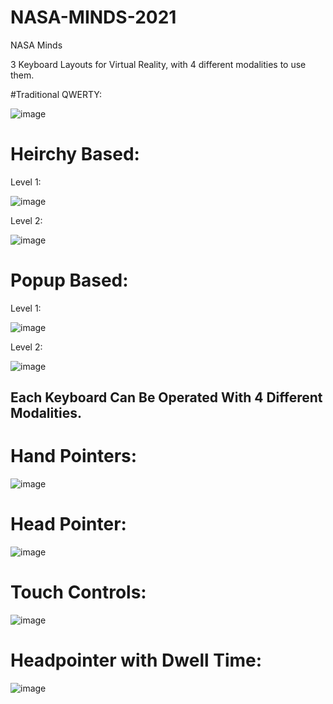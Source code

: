 # NASA-MINDS-2021
 NASA Minds


3 Keyboard Layouts for Virtual Reality, with 4 different modalities to use them. 

#Traditional QWERTY: 

![image](https://user-images.githubusercontent.com/60721681/155184118-48128485-e836-4075-8aca-c3a3b2c1df4d.png)



# Heirchy Based:

  Level 1:

![image](https://user-images.githubusercontent.com/60721681/155184541-cff3d7b9-6199-4f54-aec8-9ee74e4fb943.png)


  Level 2:
  
![image](https://user-images.githubusercontent.com/60721681/155184693-de6baaf2-c3a4-4a85-87bf-a96f82114aa3.png)




# Popup Based: 

  Level 1:
  
![image](https://user-images.githubusercontent.com/60721681/155185080-8701c703-5d93-4c74-abcb-e1188210a876.png)


  Level 2:
  
![image](https://user-images.githubusercontent.com/60721681/155185142-27783459-1a0e-4163-a9b3-9e4cc862f653.png)





## Each Keyboard Can Be Operated With 4 Different Modalities. 


# Hand Pointers: 

![image](https://user-images.githubusercontent.com/60721681/155185453-6a3cc48f-d70e-4b95-9bb4-3283a1088bf8.png)



# Head Pointer: 

![image](https://user-images.githubusercontent.com/60721681/155185529-f008fc62-4d64-4fc9-8815-1bb946212d34.png)



# Touch Controls: 

![image](https://user-images.githubusercontent.com/60721681/155185882-072e3cff-8bb5-4633-bb9e-3eb2bceec9ce.png)



# Headpointer with Dwell Time: 

![image](https://user-images.githubusercontent.com/60721681/155186087-35045591-e1cc-4f52-b3e4-2f42c37e7ce5.png)




